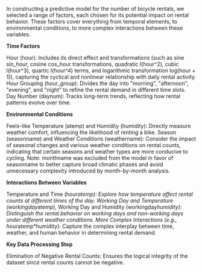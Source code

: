 In constructing a predictive model for the number of bicycle rentals, we selected a range of factors, each chosen for its potential impact on rental behavior. These factors cover everything from temporal elements, to environmental conditions, to more complex interactions between these variables.

**Time Factors**

Hour (hour): Includes its direct effect and transformations (such as sine sin_hour, cosine cos_hour transformations, quadratic I(hour^2), cubic I(hour^3), quartic I(hour^4) terms, and logarithmic transformation log(hour + 1)), capturing the cyclical and nonlinear relationship with daily rental activity.
Hour Grouping (hour_group): Divides the day into "morning", "afternoon", "evening", and "night" to refine the rental demand in different time slots.
Day Number (daynum): Tracks long-term trends, reflecting how rental patterns evolve over time.

**Environmental Conditions**

Feels-like Temperature (atemp) and Humidity (humidity): Directly measure weather comfort, influencing the likelihood of renting a bike.
Season (seasonname) and Weather Conditions (weathername): Consider the impact of seasonal changes and various weather conditions on rental counts, indicating that certain seasons and weather types are more conducive to cycling.
Note: monthname was excluded from the model in favor of seasonname to better capture broad climatic phases and avoid unnecessary complexity introduced by month-by-month analysis.

**Interactions Between Variables**

Temperature and Time (hour*atemp): Explore how temperature affect rental counts at different times of the day.
Working Day and Temperature (workingday*atemp), Working Day and Humidity (workingday*humidity): Distinguish the rental behavior on working days and non-working days under different weather conditions.
More Complex Interactions (e.g., hour*atemp*humidity): Capture the complex interplay between time, weather, and human behavior in determining rental demand.

**Key Data Processing Step**

Elimination of Negative Rental Counts: Ensures the logical integrity of the dataset since rental counts cannot be negative.

